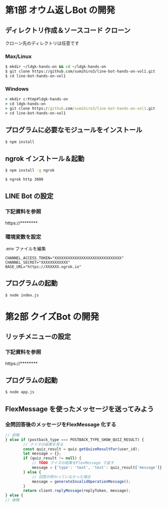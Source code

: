 # 第1部 オウム返しBot の開発

## ディレクトリ作成＆ソースコード クローン

クローン先のディレクトリは任意です

### Max/Linux

```bash
$ mkdir ~/ldgk-hands-on && cd ~/ldgk-hands-on
$ git clone https://github.com/sumihiro3/line-bot-hands-on-vol1.git
$ cd line-bot-hands-on-vol1
```

### Windows

```bat
> mkdir c:¥tmp¥ldgk-hands-on
> cd ldgk-hands-on
> git clone https://github.com/sumihiro3/line-bot-hands-on-vol1.git
> cd line-bot-hands-on-vol1
```

## プログラムに必要なモジュールをインストール

```bash
$ npm install
```

## ngrok インストール＆起動

```bash
$ npm install -g ngrok

$ ngrok http 3000
```

## LINE Bot の設定

### 下記資料を参照

https://******** 

### 環境変数を設定

.env ファイルを編集

```text
CHANNEL_ACCESS_TOKEN="XXXXXXXXXXXXXXXXXXXXXXXXXXXXXX"
CHANNEL_SECRET="XXXXXXXXXXXX"
BASE_URL="https://XXXXXX.ngrok.io"
```

## プログラムの起動

```bash
$ node index.js
```

# 第2部 クイズBot の開発

## リッチメニューの設定

### 下記資料を参照

https://******** 

## プログラムの起動

```bash
$ node app.js
```

## FlexMessage を使ったメッセージを送ってみよう

### 全問回答後のメッセージをFlexMessage 化する

```javascript:app.js 172 行目付近
// 前略
} else if (postback_type === POSTBACK_TYPE_SHOW_QUIZ_RESULT) {
        // クイズの結果を見る
        const quiz_result = quiz.getQuizeResultFor(user_id);
        let message = {};
        if (quiz_result != null) {
            // TODO クイズの結果をFlexMessage で返す
            message = {'type': 'text', 'text': quiz_result['message']};
        } else {
            // 回答が終わっていなかった場合
            message = generateInvalidOperationMessage();
        }
        return client.replyMessage(replyToken, message);
} else {
// 後略
```
